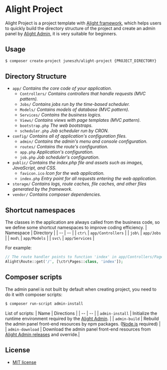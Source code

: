 # Alight Project
Alight Project is a project template with [Alight framework](https://github.com/juneszh/alight), which helps users to quickly build the directory structure of the project and create an admin panel by [Alight Admin](https://github.com/juneszh/alight-admin), it is very suitable for beginners.

## Usage
```bash
$ composer create-project juneszh/alight-project {PROJECT_DIRECTORY}
```

## Directory Structure
* `app/` *Contains the core code of your application.*
    * `Controllers/` *Contains controllers that handle requests (MVC pattern).*
    * `Jobs/` *Contains jobs run by the time-based scheduler.*
    * `Models/` *Contains models of database (MVC pattern).*
    * `Services/` *Contains the business logics.*
    * `Views/` *Contains views with page templates (MVC pattern).*
    * `bootstrap.php` *The web bootstraps.*
    * `scheduler.php` *Job scheduler run by CRON.*
* `config/` *Contains all of application's configuration files.*
    * `admin/` *Contains the admin's menu and console configuration.*
    * `routes/` *Contains the route's configuration.*
    * `app.php` *Application's configuration.*
    * `job.php` *Job scheduler's configuration.*
* `public/` *Contains the index.php file and assets such as images, JavaScript, and CSS.*
    * `favicon.ico` *Icon for the web application.*
    * `index.php` *Entry point for all requests entering the web application.*
* `storage/` *Contains logs, route caches, file caches, and other files generated by the framework.*
* `vendor/` *Contains composer dependencies.*

## Shortcut namespaces
The classes in the application are always called from the business code, so we define some shortcut namespaces to improve coding efficiency.
| Namespace | Directory |
| -- | -- |
| `ctr\` | `app/Controllers` |
| `job\` | `app/Jobs` |
| `mod\` | `app/Models` |
| `svc\` | `app/Services` |

For example:
```php
// The route handler points to function 'index' in app/Controllers/Pages.php
Alight\Route::get('/', [\ctr\Pages::class, 'index']);
```

## Composer scripts
The admin panel is not built by default when creating project, you need to do it with composer scripts:
```bash
$ composer run-script admin-install
```
List of scripts:
| Name | Directions |
| -- | -- |
| `admin-install` | Initialize the runtime environment required by the [Alight Admin](https://github.com/juneszh/alight-admin). |
| `admin-build` | Rebuild the admin panel front-end resources by npm packages. ([Node.js](https://nodejs.org/en/download/) required) |
| `admin-download` | Download the admin panel front-end resources from [Alight Admin releases](https://github.com/juneszh/alight-admin/releases) and override.|

## License
* [MIT license](./LICENSE)